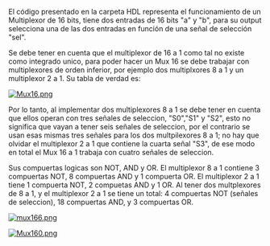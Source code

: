 El código presentado en la carpeta HDL representa el funcionamiento de un Multiplexor de 16 bits, tiene dos entradas de 16 bits "a" y "b", para su output selecciona una de las dos entradas en función de una señal de selección "sel".

Se debe tener en cuenta que el multiplexor de 16 a 1 como tal no existe como integrado unico, para poder hacer un Mux 16 se debe trabajar con multiplexores de orden inferior, por ejemplo dos multiplxores 8 a 1 y un multiplexor 2 a 1. Su tabla de verdad es:

[![Mux16.png](https://i.postimg.cc/FHHWMy9q/Mux16.png)](https://postimg.cc/w7nQJsRc)

Por lo tanto, al implementar dos multiplexores 8 a 1 se debe tener en cuenta que ellos operan con tres señales de seleccion, "S0","S1" y "S2", esto no significa que vayan a tener seis señales de seleccion, por el contrario se usan esas mismas tres señales para los dos multpilexores 8 a 1; no hay que olvidar el multiplexor 2 a 1 que contiene la cuarta señal "S3", de ese modo en total el Mux 16 a 1 trabaja con cuatro señales de seleccion. 

Sus compuertas logicas son NOT, AND y OR. El multiplexor 8 a 1 contiene 3 compuertas NOT, 8 compuertas AND y 1 compuerta OR. El multiplexor 2 a 1 tiene 1 compuerta NOT, 2 compuetas AND y 1 OR. Al tener dos multplexores de 8 a 1, y el multiplexor 2 a 1 se tiene un total: 4 compuertas NOT (señales de seleccion), 18 compuertas AND, y 3 compuertas OR. 

[![mux166.png](https://i.postimg.cc/4x3GWHj4/mux166.png)](https://postimg.cc/JGSSn01S)

[![Mux160.png](https://i.postimg.cc/YqrBSmrN/Mux160.png)](https://postimg.cc/3WccSNDW)
